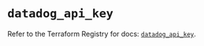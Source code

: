 # `datadog_api_key`

Refer to the Terraform Registry for docs: [`datadog_api_key`](https://registry.terraform.io/providers/datadog/datadog/3.35.0/docs/resources/api_key).
